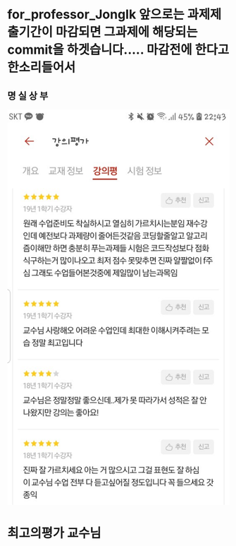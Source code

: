 # for_professor_JongIk   앞으로는 과제제출기간이 마감되면 그과제에 해당되는  commit을 하겟습니다.....  마감전에 한다고 한소리들어서 

## 명 실 상 부 
![evaluate](./evaluate.jpg)
# 최고의평가 교수님
